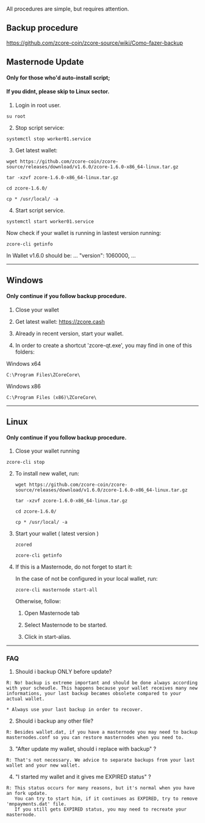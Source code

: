 All procedures are simple, but requires attention.

## Backup procedure

https://github.com/zcore-coin/zcore-source/wiki/Como-fazer-backup


## Masternode Update 

#### Only for those who'd auto-install script;
#### If you didnt, please skip to Linux sector.

1. Login in root user.

`su root`

2. Stop script service:

`systemctl stop worker01.service`

3. Get latest wallet:
```
wget https://github.com/zcore-coin/zcore-source/releases/download/v1.6.0/zcore-1.6.0-x86_64-linux.tar.gz

tar -xzvf zcore-1.6.0-x86_64-linux.tar.gz

cd zcore-1.6.0/

cp * /usr/local/ -a
```

4. Start script service.

`systemctl start worker01.service`

Now check if your wallet is running in lastest version running:

`zcore-cli getinfo`

In Wallet v1.6.0 should be:
...
  "version": 1060000,
...

***

## Windows 

#### Only continue if you follow backup procedure.

1. Close your wallet

2. Get latest wallet: https://zcore.cash

3. Already in recent version, start your wallet. 

4. In order to create a shortcut 'zcore-qt.exe',
 you may find in one of this folders:
 
Windows x64

`C:\Program Files\ZCoreCore\`

Windows x86

`C:\Program Files (x86)\ZCoreCore\`

***

## Linux

#### Only continue if you follow backup procedure.

1. Close your wallet running

  `zcore-cli stop`

2. To install new wallet, run:

   `wget https://github.com/zcore-coin/zcore-source/releases/download/v1.6.0/zcore-1.6.0-x86_64-linux.tar.gz`

   `tar -xzvf zcore-1.6.0-x86_64-linux.tar.gz`

   `cd zcore-1.6.0/`

   `cp * /usr/local/ -a`

3. Start your wallet ( latest version )

   `zcored`

   `zcore-cli getinfo`

4. If this is a Masternode, do not forget to start it:

   In the case of not be configured in your local wallet, run:

   `zcore-cli masternode start-all`

   Otherwise, follow:

   1. Open Masternode tab

   2. Select Masternode to be started.

   3. Click in start-alias.

***

### FAQ

1. Should i backup ONLY before update?
```
R: No! backup is extreme important and should be done always according with your scheudle. This happens because your wallet receives many new informations, your last backup becames obsolete compared to your actual wallet.

* Always use your last backup in order to recover.

```

2. Should i backup any other file?

```
R: Besides wallet.dat, if you have a masternode you may need to backup masternodes.conf so you can restore masternodes when you need to.
```

3. "After update my wallet, should i replace with backup" ?
```
R: That's not necessary. We advice to separate backups from your last wallet and your new wallet.
```

4. "I started my wallet and it gives me EXPIRED status" ?
```
R: This status occurs for many reasons, but it's normal when you have an fork update.
   You can try to start him, if it continues as EXPIRED, try to remove 'mnpayments.dat' file.
   If you still gets EXPIRED status, you may need to recreate your masternode.
```